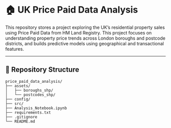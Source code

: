 # 🏠 UK Price Paid Data Analysis

This repository stores a project exploring the UK’s residential property sales using Price Paid Data from HM Land Registry. This project focuses on understanding property price trends across London boroughs and postcode districts, and builds predictive models using geographical and transactional features.

---

## 📁 Repository Structure

```text
price_paid_data_analysis/
├── assets/             
│   ├── boroughs_shp/    
│   └── postcodes_shp/   
├── config/              
├── src/                 
├── Analysis_Notebook.ipynb
├── requirements.txt     
├── .gitignore           
└── README.md
```
